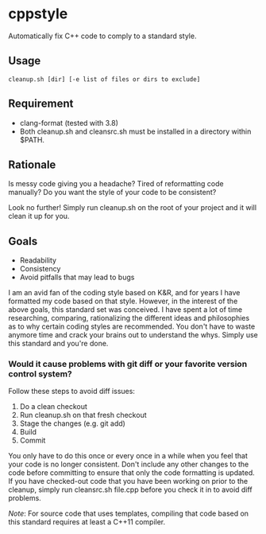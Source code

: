 # cppstyle

Automatically fix C++ code to comply to a standard style.

## Usage
```
cleanup.sh [dir] [-e list of files or dirs to exclude]
```

## Requirement
* clang-format (tested with 3.8)
* Both cleanup.sh and cleansrc.sh must be installed in a directory within $PATH.

## Rationale
Is messy code giving you a headache?
Tired of reformatting code manually?
Do you want the style of your code to be consistent?

Look no further! Simply run cleanup.sh on the root of your project and it will clean it up for you.

## Goals
* Readability
* Consistency
* Avoid pitfalls that may lead to bugs

I am an avid fan of the coding style based on K&R, and for years I have formatted my code based on that style. However, in the interest of the above goals, this standard set was conceived. I have spent a lot of time researching, comparing, rationalizing the different ideas and philosophies as to why certain coding styles are recommended. You don't have to waste anymore time and crack your brains out to understand the whys. Simply use this standard and you're done.

### Would it cause problems with git diff or your favorite version control system?
Follow these steps to avoid diff issues:
1. Do a clean checkout
2. Run cleanup.sh on that fresh checkout
3. Stage the changes (e.g. git add)
4. Build
5. Commit

You only have to do this once or every once in a while when you feel that your code is no longer consistent. Don't include any other changes to the code before committing to ensure that only the code formatting is updated. If you have checked-out code that you have been working on prior to the cleanup, simply run cleansrc.sh file.cpp before you check it in to avoid diff problems.

*Note*: For source code that uses templates, compiling that code based on this standard requires at least a C++11 compiler.

